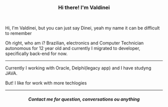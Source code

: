 <h3 align="center">Hi there! I'm Valdinei</h1>

<br>

Hi, I'm Valdinei, but you can just say Dinei, yeah my name it can be difficult to remember

Oh right, who am i?
Brazilian, electronics and Computer Technician autonomous for 12 year old and currently I migrated to developer, specifically back-end for now.
<hr>

Currently I working with Oracle, Delphi(legacy app) and I have studyng JAVA.

But! I like for work with more techlogies 

<hr>

<h5 align="center"> Contact me for question, conversations ou anything

<p>




<!--
**DineiSF/DineiSF** is a ✨ _special_ ✨ repository because its `README.md` (this file) appears on your GitHub profile.

Here are some ideas to get you started:

- 🔭 I’m currently working on ...
- 🌱 I’m currently learning ...
- 👯 I’m looking to collaborate on ...
- 🤔 I’m looking for help with ...
- 💬 Ask me about ...
- 📫 How to reach me: ...
- 😄 Pronouns: ...
- ⚡ Fun fact: ...
-->
